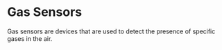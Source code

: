 # Gas Sensors

Gas sensors are devices that are used to detect the presence of specific gases in the air.
